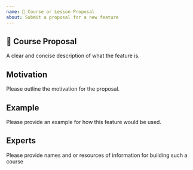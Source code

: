 ```yaml
---
name: 🚀 Course or Lesson Proposal
about: Submit a proposal for a new feature
---
```


## 🚀 Course Proposal

A clear and concise description of what the feature is.

## Motivation

Please outline the motivation for the proposal.

## Example

Please provide an example for how this feature would be used.

## Experts
Please provide names and or resources of information for building such a course
